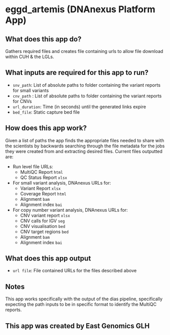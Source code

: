 <!-- dx-header -->
# eggd_artemis (DNAnexus Platform App)


## What does this app do?

Gathers required files and creates file containing urls to allow file download within CUH & the LGLs.

## What inputs are required for this app to run?
* `snv_path`: List of absolute paths to folder containing the variant reports for small variants
* `cnv_path` : List of absolute paths to folder containing the variant reports for CNVs
* `url_duration`: Time (in seconds) until the generated links expire
* `bed_file`: Static capture bed file


## How does this app work?

Given a list of paths the app finds the appropriate files needed to share with the scientists by backwards searching through the file metadata for the jobs they were created from and extracting desired files. Current files outputted are:
* Run level file URLs:
  * MultiQC Report `html`
  * QC Status Report `xlsx`
* For small variant analysis, DNAnexus URLs for:
  * Variant Report `xlsx`
  * Coverage Report `html`
  * Alignment `bam`
  * Alignment index `bai`
* For copy number variant analysis, DNAnexus URLs for:
  * CNV variant report `xlsx`
  * CNV calls for IGV `seg`
  * CNV visualisation `bed`
  * CNV target regions `bed`
  * Alignment `bam`
  * Alignment index `bai`

## What does this app output
* `url file`: File contained URLs for the files described above

## Notes
This app works specifically with the output of the dias pipeline, specifically expecting the path inputs to be in specific format to identify the MultiQC reports.

## This app was created by East Genomics GLH
